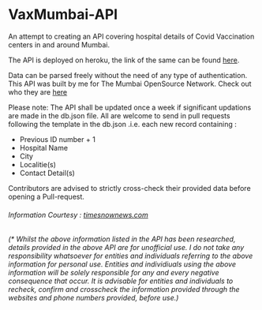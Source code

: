 # VaxMumbai-API
An attempt to creating an API covering hospital details of Covid Vaccination centers in and around Mumbai.

The API is deployed on heroku, the link of the same can be found [here](https://vaxmumbaiapi.herokuapp.com/hospitals).

Data can be parsed freely without the need of any type of authentication. This API was built by me for The Mumbai OpenSource Network. Check out who they are [here](https://github.com/The-Mumbai-Opensource-Network)

Please note: The API shall be updated once a week if significant updations are made in the db.json file. All are welcome to send in pull requests following the template in the db.json .i.e. each new record containing :
* Previous ID number + 1
* Hospital Name 
* City
* Localitie(s)
* Contact Detail(s)

Contributors are advised to strictly cross-check their provided data before opening a Pull-request. 

<h6> 

Information Courtesy : [timesnownews.com](https://www.timesnownews.com/india/maharashtra-news/article/covid-19-vaccination-in-maharashtra-complete-list-of-govt-and-private-hospitals-to-get-inoculated/726351) </h6>

<h6>(* Whilst the above information listed in the API has been researched, details provided in the above API are for unofficial use. I do not take any responsibility whatsoever for entities and individuals referring to the above information for personal use. Entities and individiuals using the above information will be solely responsible for any and every negative consequence that occur. It is advisable for entities and individuals to recheck, confirm and crosscheck the information provided through the websites and phone numbers provided, before use.)</h6> <br />

<!-- 
<img src="https://upload.wikimedia.org/wikipedia/commons/c/c9/JSON_vector_logo.svg" height="50px" width="50px"> <img src="https://cdn.iconscout.com/icon/free/png-256/heroku-5-569467.png" height="50px" width="50px">
## Running this on your system -->
